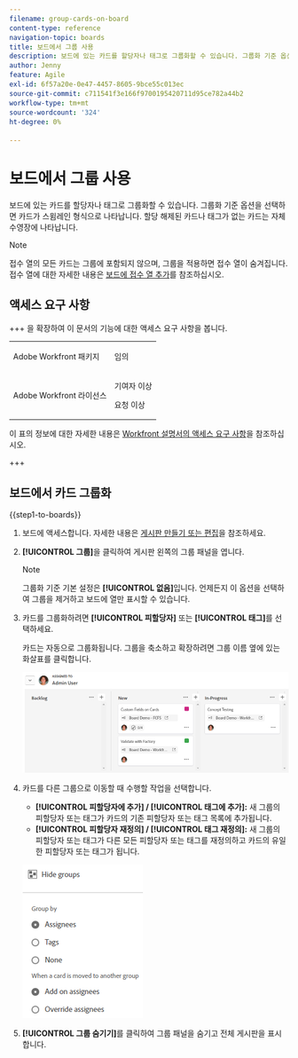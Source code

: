 ```yaml
---
filename: group-cards-on-board
content-type: reference
navigation-topic: boards
title: 보드에서 그룹 사용
description: 보드에 있는 카드를 할당자나 태그로 그룹화할 수 있습니다. 그룹화 기준 옵션을 선택하면 카드가 스윔레인 형식으로 나타납니다.
author: Jenny
feature: Agile
exl-id: 6f57a20e-0e47-4457-8605-9bce55c013ec
source-git-commit: c711541f3e166f9700195420711d95ce782a44b2
workflow-type: tm+mt
source-wordcount: '324'
ht-degree: 0%

---
```


# 보드에서 그룹 사용

보드에 있는 카드를 할당자나 태그로 그룹화할 수 있습니다. 그룹화 기준 옵션을 선택하면 카드가 스윔레인 형식으로 나타납니다. 할당 해제된 카드나 태그가 없는 카드는 자체 수영장에 나타납니다.

>[!NOTE]
>
>접수 열의 모든 카드는 그룹에 포함되지 않으며, 그룹을 적용하면 접수 열이 숨겨집니다. 접수 열에 대한 자세한 내용은 [보드에 접수 열 추가](/help/quicksilver/agile/use-boards-agile-planning-tools/add-intake-column-to-board.md)를 참조하십시오.

## 액세스 요구 사항

+++ 을 확장하여 이 문서의 기능에 대한 액세스 요구 사항을 봅니다.

<table style="table-layout:auto"> 
 <col> 
 <col> 
 <tbody> 
  <tr> 
   <td role="rowheader">Adobe Workfront 패키지</td> 
   <td> <p>임의</p> </td> 
  </tr> 
  <tr> 
   <td role="rowheader">Adobe Workfront 라이선스</td> 
   <td> 
   <p>기여자 이상</p> 
   <p>요청 이상</p>
   </td> 
  </tr> 
 </tbody> 
</table>

이 표의 정보에 대한 자세한 내용은 [Workfront 설명서의 액세스 요구 사항](/help/quicksilver/administration-and-setup/add-users/access-levels-and-object-permissions/access-level-requirements-in-documentation.md)을 참조하십시오.

+++

## 보드에서 카드 그룹화

{{step1-to-boards}}

1. 보드에 액세스합니다. 자세한 내용은 [게시판 만들기 또는 편집](../../agile/get-started-with-boards/create-edit-board.md)을 참조하세요.
1. **[!UICONTROL 그룹]**&#x200B;을 클릭하여 게시판 왼쪽의 그룹 패널을 엽니다.

   >[!NOTE]
   >
   >그룹화 기준 기본 설정은 **[!UICONTROL 없음]**&#x200B;입니다. 언제든지 이 옵션을 선택하여 그룹을 제거하고 보드에 열만 표시할 수 있습니다.

1. 카드를 그룹화하려면 **[!UICONTROL 피할당자]** 또는 **[!UICONTROL 태그]**&#x200B;를 선택하세요.

   카드는 자동으로 그룹화됩니다. 그룹을 축소하고 확장하려면 그룹 이름 옆에 있는 화살표를 클릭합니다.

   ![보드에 그룹화된 카드](assets/group-by-assignee.png)

1. 카드를 다른 그룹으로 이동할 때 수행할 작업을 선택합니다.

   * **[!UICONTROL 피할당자에 추가] / [!UICONTROL 태그에 추가]:** 새 그룹의 피할당자 또는 태그가 카드의 기존 피할당자 또는 태그 목록에 추가됩니다.
   * **[!UICONTROL 피할당자 재정의] / [!UICONTROL 태그 재정의]:** 새 그룹의 피할당자 또는 태그가 다른 모든 피할당자 또는 태그를 재정의하고 카드의 유일한 피할당자 또는 태그가 됩니다.

   ![[!UICONTROL 옵션별 그룹화]](assets/group-by-rail.png)

1. **[!UICONTROL 그룹 숨기기]**&#x200B;를 클릭하여 그룹 패널을 숨기고 전체 게시판을 표시합니다.
